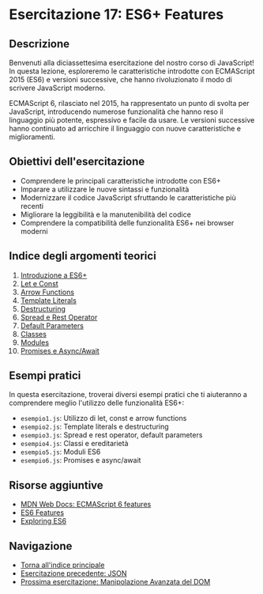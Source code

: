 # Esercitazione 17: ES6+ Features

## Descrizione

Benvenuti alla diciassettesima esercitazione del nostro corso di JavaScript! In questa lezione, esploreremo le caratteristiche introdotte con ECMAScript 2015 (ES6) e versioni successive, che hanno rivoluzionato il modo di scrivere JavaScript moderno.

ECMAScript 6, rilasciato nel 2015, ha rappresentato un punto di svolta per JavaScript, introducendo numerose funzionalità che hanno reso il linguaggio più potente, espressivo e facile da usare. Le versioni successive hanno continuato ad arricchire il linguaggio con nuove caratteristiche e miglioramenti.

## Obiettivi dell'esercitazione

- Comprendere le principali caratteristiche introdotte con ES6+
- Imparare a utilizzare le nuove sintassi e funzionalità
- Modernizzare il codice JavaScript sfruttando le caratteristiche più recenti
- Migliorare la leggibilità e la manutenibilità del codice
- Comprendere la compatibilità delle funzionalità ES6+ nei browser moderni

## Indice degli argomenti teorici

1. [Introduzione a ES6+](./teoria/01_Introduzione_ES6.md)
2. [Let e Const](./teoria/02_Let_Const.md)
3. [Arrow Functions](./teoria/03_Arrow_Functions.md)
4. [Template Literals](./teoria/04_Template_Literals.md)
5. [Destructuring](./teoria/05_Destructuring.md)
6. [Spread e Rest Operator](./teoria/06_Spread_Rest.md)
7. [Default Parameters](./teoria/07_Default_Parameters.md)
8. [Classes](./teoria/08_Classes.md)
9. [Modules](./teoria/09_Modules.md)
10. [Promises e Async/Await](./teoria/10_Promises_Async_Await.md)

## Esempi pratici

In questa esercitazione, troverai diversi esempi pratici che ti aiuteranno a comprendere meglio l'utilizzo delle funzionalità ES6+:

- `esempio1.js`: Utilizzo di let, const e arrow functions
- `esempio2.js`: Template literals e destructuring
- `esempio3.js`: Spread e rest operator, default parameters
- `esempio4.js`: Classi e ereditarietà
- `esempio5.js`: Moduli ES6
- `esempio6.js`: Promises e async/await

## Risorse aggiuntive

- [MDN Web Docs: ECMAScript 6 features](https://developer.mozilla.org/en-US/docs/Web/JavaScript/New_in_JavaScript/ECMAScript_2015_support_in_Mozilla)
- [ES6 Features](https://es6-features.org/)
- [Exploring ES6](https://exploringjs.com/es6/)

## Navigazione

- [Torna all'indice principale](../README.md)
- [Esercitazione precedente: JSON](../16_JSON/)
- [Prossima esercitazione: Manipolazione Avanzata del DOM](../18_DOM_Avanzato/)